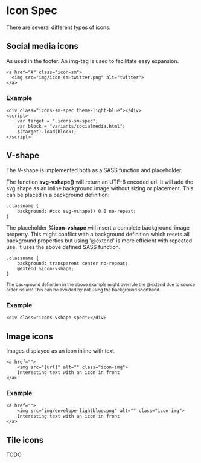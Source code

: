 ﻿# Icon Spec

There are several different types of icons.

## Social media icons
As used in the footer. An img-tag is used to facilitate easy expansion.

```code
<a href="#" class="icon-sm">
  <img src="img/icon-sm-twitter.png" alt="twitter">
</a>
```
### Example
```example
<div class="icons-sm-spec theme-light-blue"></div>
<script>
	var target = ".icons-sm-spec";
	var block = "variants/socialmedia.html";
	$(target).load(block);
</script>
```

## V-shape
The V-shape is implemented both as a SASS function and placeholder.


The function <b>svg-vshape()</b> will return an UTF-8 encoded url. It will add the svg shape as an inline background image without sizing or placement. This can be placed in a background definition:

```code
.classname {
	background: #ccc svg-vshape() 0 0 no-repeat;
}
```

The placeholder <b>%icon-vshape</b> will insert a complete background-image property. This might conflict with a background definition which resets all background properties but using '@extend' is more efficient with repeated use. It uses the above defined SASS function.

```code
.classname {
	background: transparent center no-repeat;
	@extend %icon-vshape;
}
```
<sub>The background definition in the above example might overrule the @extend due to source order issues! This can be avoided by not using the background shorthand.</sub>

### Example
```example
<div class="icons-vshape-spec"></div>
```

## Image icons
Images displayed as an icon inline with text.

```code
<a href="">
	<img src="[url]" alt="" class="icon-img">
	Interesting text with an icon in front
</a>
```

### Example
```example
<a href="">
	<img src="img/envelope-lightblue.png" alt="" class="icon-img">
	Interesting text with an icon in front
</a>
```


## Tile icons
TODO
